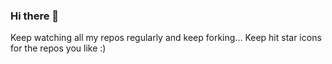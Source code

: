 ### Hi there 👋

Keep watching all my repos regularly and keep forking... Keep hit star icons for the repos you like :)
